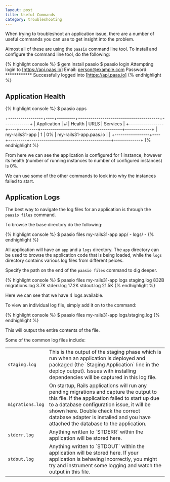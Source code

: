 ```yaml
---
layout: post
title: Useful Commands
category: troubleshooting
---
```


When trying to troubleshoot an application issue, there are a number of
useful commands you can use to get insight into the problem.

Almost all of these are using the `paasio` command line tool. To install
and configure the command line tool, do the following:

{% highlight console %}
$ gem install paasio
$ paasio login
Attempting login to [https://api.paas.io]
Email: person@example.com
Password: ************
Successfully logged into [https://api.paas.io]
{% endhighlight %}

## Application Health


{% highlight console %}
$ paasio apps

+-----------------+----+---------+----------------------------------------+-------------+
| Application     | #  | Health  | URLS                                   | Services    |
+-----------------+----+---------+----------------------------------------+-------------+
| my-rails31-app  | 1  | 0%      | my-rails31-app.paas.io                 |             |
+-----------------+----+---------+----------------------------------------+-------------+
{% endhighlight %}

From here we can see the application is configured for 1 instance,
however its health (number of running instances to number of configured
instances) is 0%.

We can use some of the other commands to look into why the instances
failed to start.

## Application Logs

The best way to navigate the log files for an application is through the
`paasio files` command.

To browse the base directory do the following:

{% highlight console %}
$ paasio files my-rails31-app
app/                                         -
logs/                                        -
{% endhighlight %}

All application will have an `app` and a `logs` directory.  The `app`
directory can be used to browse the application code that is being
loaded, while the `logs` directory contains various log files from
different peices.

Specify the path on the end of the `paasio files` command to dig deeper.

{% highlight console %}
$ paasio files my-rails31-app logs
staging.log                               832B
migrations.log                            3.7K
stderr.log                               17.2K
stdout.log                               21.5K
{% endhighlight %}

Here we can see that we have 4 logs available.

To view an individual log file, simply add it on to the command:

{% highlight console %}
$ paasio files my-rails31-app logs/staging.log
{% endhighlight %}

This will output the entire contents of the file.

Some of the common log files include:

<table class="table">
  <tbody>
    <tr>
      <td><code>staging.log</code></td>
      <td>This is the output of the staging phase which is run
  when an application is deployed and packaged (the `Staging
Application` line in the deploy output). Issues with installing
dependencies will be captured in this log file.</td>
    </tr>
    <tr>
      <td><code>migrations.log</code></td>
      <td>On startup, Rails applications will run any pending
  migrations and capture the output to this file. If the application
failed to start up due to a database configuration issue, it will be
shown here. Double check the correct database adapter is installed and
you have attached the database to the application.</td>
    </tr>
    <tr>
      <td><code>stderr.log</code></td>
      <td>Anything written to `STDERR` within the application will
  be stored here.</td>
    </tr>
    <tr>
      <td><code>stdout.log</code></td>
      <td>Anything written to `STDOUT` within the application will
  be stored here. If your application is behaving incorrectly, you might
try and instrument some logging and watch the output in this file.</td>
    </tr>
  </tbody>
</table>
